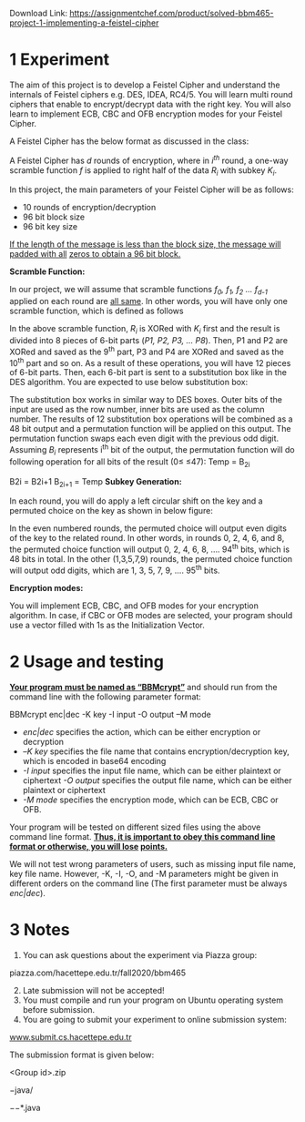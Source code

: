 Download Link: https://assignmentchef.com/product/solved-bbm465-project-1-implementing-a-feistel-cipher
<br>
<h1>1                   Experiment</h1>

<strong> </strong>

The aim of this project is to develop a Feistel Cipher and understand the internals of Feistel ciphers e.g. DES, IDEA, RC4/5. You will learn multi round ciphers that enable to encrypt/decrypt data with the right key. You will also learn to implement ECB, CBC and OFB encryption modes for your Feistel Cipher.

A Feistel Cipher has the below format as discussed in the class:




A Feistel Cipher has <em>d</em> rounds of encryption, where in <em>i<sup>th</sup></em> round, a one-way scramble function <em>f</em>  is applied to right half of the data <em>R<sub>i</sub></em> with subkey <em>K<sub>i</sub></em>.

In this project, the main parameters of your Feistel Cipher will be as follows:

<ul>

 <li>10 rounds of encryption/decryption</li>

 <li>96 bit block size</li>

 <li>96 bit key size</li>

</ul>




<u>If the length of the message is less than the block size, the message will padded with all</u> <u>zeros to obtain a 96 bit block.</u>

<strong>Scramble Function: </strong>

In our project, we will assume that scramble functions <em>f<sub>0</sub>, f<sub>1</sub>, f<sub>2</sub> … f<sub>d-1</sub></em> applied on each round are <u>all same</u>. In other words, you will have only one scramble function, which is defined as follows

In the above scramble function, <em>R<sub>i</sub></em> is XORed with <em>K<sub>i</sub></em> first and the result is divided into 8 pieces of 6-bit parts (<em>P1, P2, P3, … P8</em>). Then, P1 and P2 are XORed and saved as the 9<sup>th</sup>  part, P3 and P4  are XORed and saved as the 10<sup>th</sup>  part and so on. As a result of these operations, you will have 12 pieces of 6-bit parts. Then, each 6-bit part is sent to a substitution box like in the DES algorithm. You are expected to use below substitution box:







The substitution box works in similar way to DES boxes. Outer bits of the input are used as the row number, inner bits are used as the column number. The results of 12 substitution box operations will be combined as a 48 bit output and a permutation function will be applied on this output. The permutation function swaps each even digit with the previous odd digit. Assuming <em>B<sub>i</sub></em> represents i<sup>th</sup> bit of the output, the permutation function will do following operation for all bits of the result (0≤ ≤47): Temp = B<sub>2i</sub>

B2i = B2i+1 B<sub>2i+1</sub> = Temp <strong>Subkey Generation: </strong>

In each round, you will do apply a left circular shift on the key and a permuted choice on the key as shown in below figure:




In the even numbered rounds, the permuted choice will output even digits of the key to the related round. In other words, in rounds 0, 2, 4, 6, and 8, the permuted choice function will output 0, 2, 4, 6, 8, …. 94<sup>th</sup>  bits, which is 48 bits in total. In the other (1,3,5,7,9) rounds,  the permuted choice function will output odd digits, which are 1, 3, 5, 7, 9, …. 95<sup>th</sup>  bits.




<strong>Encryption modes: </strong>

You will implement ECB, CBC, and OFB modes for your encryption algorithm. In case, if CBC or OFB modes are selected, your program should use a vector filled with 1s as the Initialization Vector.







<h1>2                  Usage and testing</h1>

<strong><u>Your program</u></strong><u> <strong>must be named as “BBMcrypt”</strong></u> and should run from the command line with the following parameter format:

BBMcrypt enc|dec -K key -I input -O output –M mode

<ul>

 <li><em>enc|dec</em> specifies the action, which can be either encryption or decryption</li>

 <li>–<em>K key</em> specifies the file name that contains encryption/decryption key, which is encoded in base64 encoding</li>

 <li><em>-I input </em>specifies the input file name, which can be either plaintext or ciphertext <em>-O output </em>specifies the output file name, which can be either plaintext or ciphertext</li>

 <li><em>-M mode </em>specifies the encryption mode, which can be ECB, CBC or OFB.</li>

</ul>

<em> </em>

Your program will be tested on different sized files using the above command line format. <strong><u>Thus, it is important to obey this command line format or otherwise, you will lose</u> <u>points.</u>  </strong>




We will not test wrong parameters of users, such as missing input file name, key file name. However, -K, -I, -O, and -M parameters might be given in different orders on the command line (The first parameter must be always <em>enc|dec</em>).










<h1>3                  Notes</h1>

<ol>

 <li>You can ask questions about the experiment via Piazza group:</li>

</ol>

piazza.com/hacettepe.edu.tr/fall2020/bbm465

<ol start="2">

 <li>Late submission will not be accepted!</li>

 <li>You must compile and run your program on Ubuntu operating system before submission.</li>

 <li>You are going to submit your experiment to online submission system:</li>

</ol>

www.submit.cs.hacettepe.edu.tr




The submission format is given below:




&lt;Group id&gt;.zip

−java/

−−*.java